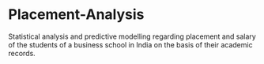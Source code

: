 # Placement-Analysis
Statistical analysis and predictive modelling regarding placement and salary of the students of a business school in India on the basis of their academic records. 
